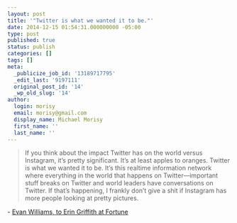 ```yaml
---
layout: post
title: '"Twitter is what we wanted it to be."'
date: 2014-12-15 01:54:31.000000000 -05:00
type: post
published: true
status: publish
categories: []
tags: []
meta:
  _publicize_job_id: '13189717795'
  _edit_last: '9197111'
  original_post_id: '14'
  _wp_old_slug: '14'
author:
  login: morisy
  email: morisy@gmail.com
  display_name: Michael Morisy
  first_name: ''
  last_name: ''
---
```

<blockquote>If you think about the impact Twitter has on the world versus Instagram, it’s pretty significant. It’s at least apples to oranges. Twitter is what we wanted it to be. It’s this realtime information network where everything in the world that happens on Twitter—important stuff breaks on Twitter and world leaders have conversations on Twitter. If that’s happening, I frankly don’t give a shit if Instagram has more people looking at pretty pictures.</p></blockquote>
<p>- <a href="http://fortune.com/2014/12/11/twitter-evan-williams-instagram/">Evan Williams, to Erin Griffith at Fortune </a></p>
